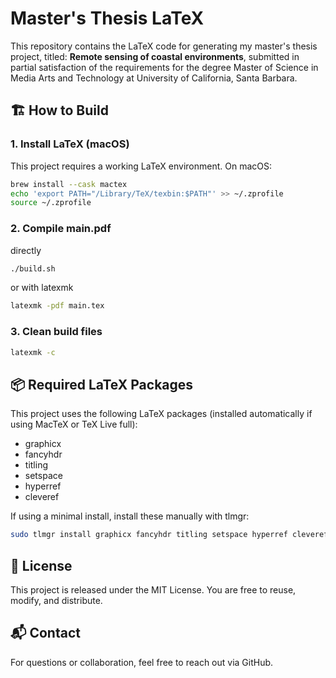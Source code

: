 # Master's Thesis LaTeX

This repository contains the LaTeX code for generating my master's thesis project, titled: **Remote sensing of coastal environments**, submitted in partial satisfaction of the requirements for the degree Master of Science in Media Arts and Technology at University of California, Santa Barbara.

## 🏗️ How to Build

### 1. Install LaTeX (macOS)
This project requires a working LaTeX environment. On macOS:

```bash
brew install --cask mactex
echo 'export PATH="/Library/TeX/texbin:$PATH"' >> ~/.zprofile
source ~/.zprofile
```

### 2. Compile main.pdf

directly

```bash
./build.sh
```

or with latexmk

```bash
latexmk -pdf main.tex
```

### 3. Clean build files

```bash
latexmk -c
```

## 📦 Required LaTeX Packages
This project uses the following LaTeX packages (installed automatically if using MacTeX or TeX Live full):

- graphicx
- fancyhdr
- titling
- setspace
- hyperref
- cleveref

If using a minimal install, install these manually with tlmgr:

```bash
sudo tlmgr install graphicx fancyhdr titling setspace hyperref cleveref
```

## 📄 License
This project is released under the MIT License. You are free to reuse, modify, and distribute.

## 📬 Contact

For questions or collaboration, feel free to reach out via GitHub.
